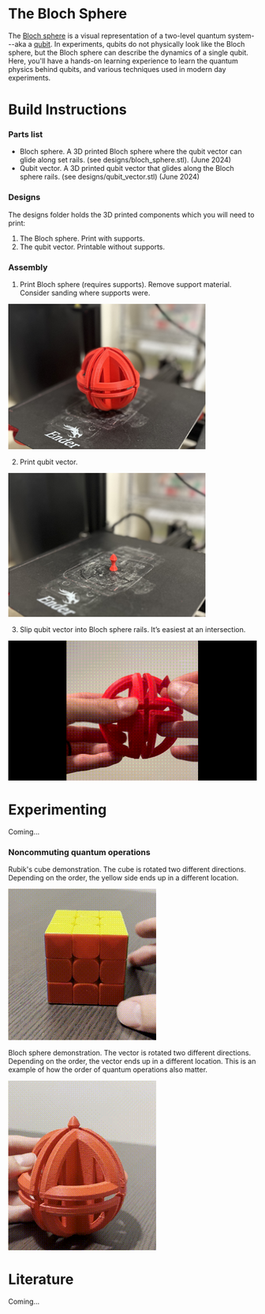 ﻿# The Bloch Sphere
The [Bloch sphere](https://en.wikipedia.org/wiki/Bloch_sphere) is a visual representation of a two-level quantum system---aka a [qubit](https://en.wikipedia.org/wiki/Qubit). In experiments, qubits do not physically look like the Bloch sphere, but the Bloch sphere can describe the dynamics of a single qubit. Here, you'll have a hands-on learning experience to learn the quantum physics behind qubits, and various techniques used in modern day experiments.

# Build Instructions

### Parts list
* Bloch sphere. A 3D printed Bloch sphere where the qubit vector can glide along set rails. (see designs/bloch_sphere.stl). (June 2024)
* Qubit vector. A 3D printed qubit vector that glides along the Bloch sphere rails. (see designs/qubit_vector.stl) (June 2024)

### Designs
The designs folder holds the 3D printed components which you will need to print:
1. The Bloch sphere. Print with supports.
2. The qubit vector. Printable without supports.

### Assembly

1. Print Bloch sphere (requires supports). Remove support material. Consider sanding where supports were.

<img src="https://github.com/ajrazander/hardware/blob/main/bloch-sphere-demo/instruction%20media/bloch_sphere.JPG" width="400">

2. Print qubit vector.

<img src="https://github.com/ajrazander/hardware/blob/main/bloch-sphere-demo/instruction%20media/qubit_vector.JPG" width="400">

3. Slip qubit vector into Bloch sphere rails. It’s easiest at an intersection.

![Slip qubit vector into Bloch sphere rail](https://github.com/ajrazander/hardware/blob/main/bloch-sphere-demo/instruction%20media/assembly.gif)

#  Experimenting
Coming…

### Noncommuting quantum operations

Rubik's cube demonstration. The cube is rotated two different directions. Depending on the order, the yellow side ends up in a different location.

![Rotations on Rubik's cube](https://github.com/ajrazander/hardware/blob/main/bloch-sphere-demo/instruction%20media/rubik_cube_rotations.gif)

Bloch sphere demonstration. The vector is rotated two different directions. Depending on the order, the vector ends up in a different location. This is an example of how the order of quantum operations also matter.

![Rotations on the Bloch Sphere](https://github.com/ajrazander/hardware/blob/main/bloch-sphere-demo/instruction%20media/bloch_sphere_rotations.gif)

# Literature
Coming...
